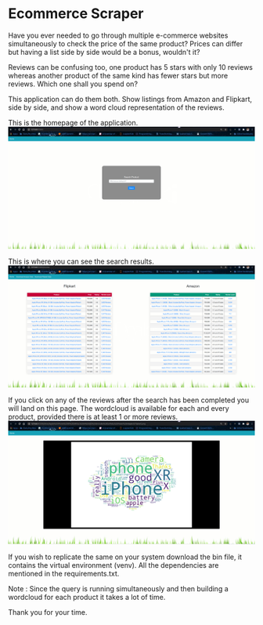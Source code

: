 

# Ecommerce Scraper 

Have you ever needed to go through multiple e-commerce websites simultaneously to check the price of the same product? Prices can differ but having a list side by side would be a bonus, wouldn't it?

Reviews can be confusing too, one product has 5 stars with only 10 reviews whereas another product of the same kind has fewer stars but more reviews. Which one shall you spend on?

This application can do them both. Show listings from Amazon and Flipkart, side by side, and show a word cloud representation of the reviews.

This is the homepage of the application.
![](images/scraper_homepage.png)

This is where you can see the search results.
![](images/scraper_scrapedData.PNG)

If you click on any of the reviews after the search has been completed you will land on this page. The wordcloud is available for each and every
product, provided there is at least 1 or more reviews.
![](images/scraper_wordclouds.PNG)



If you wish to replicate the same on your system download the bin file, it contains the virtual environment (venv). 
All the dependencies are mentioned in the requirements.txt.

Note : Since the query is running simultaneously and then building a wordcloud for each product it takes a lot of time.

Thank you for your time.
